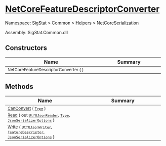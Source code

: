 # [NetCoreFeatureDescriptorConverter](./NetCoreFeatureDescriptorConverter.md)

Namespace: [SigStat]() > [Common](./../../README.md) > [Helpers](./../README.md) > [NetCoreSerialization](./README.md)

Assembly: SigStat.Common.dll


## Constructors

| Name<a href="#"><img width=400></a> | Summary<a href="#"><img width=475></a> | 
| --- | --- | 
| <sub>NetCoreFeatureDescriptorConverter (  )</sub>| <sub></sub>| <br>


## Methods

| Name<a href="#"><img width=400></a> | Summary<a href="#"><img width=475></a> | 
| --- | --- | 
| <sub>[CanConvert](./Methods/NetCoreFeatureDescriptorConverter-100664183.md) ( [`Type`](https://docs.microsoft.com/en-us/dotnet/api/System.Type) )</sub>| <sub></sub>| <br>
| <sub>[Read](./Methods/NetCoreFeatureDescriptorConverter-100664184.md) ( out [`Utf8JsonReader`](https://docs.microsoft.com/en-us/dotnet/api/System.Text.Json.Utf8JsonReader), [`Type`](https://docs.microsoft.com/en-us/dotnet/api/System.Type), [`JsonSerializerOptions`](https://docs.microsoft.com/en-us/dotnet/api/System.Text.Json.JsonSerializerOptions) )</sub>| <sub></sub>| <br>
| <sub>[Write](./Methods/NetCoreFeatureDescriptorConverter-100664185.md) ( [`Utf8JsonWriter`](https://docs.microsoft.com/en-us/dotnet/api/System.Text.Json.Utf8JsonWriter), [`FeatureDescriptor`](./../../FeatureDescriptor.md), [`JsonSerializerOptions`](https://docs.microsoft.com/en-us/dotnet/api/System.Text.Json.JsonSerializerOptions) )</sub>| <sub></sub>| <br>


